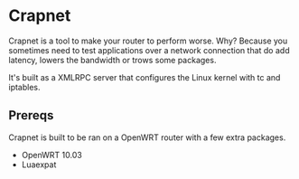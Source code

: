 Crapnet
=======

Crapnet is a tool to make your router to perform worse. Why? Because
you sometimes need to test applications over a network connection that
do add latency, lowers the bandwidth or trows some packages.

It's built as a XMLRPC server that configures the Linux kernel with
tc and iptables.

Prereqs
-------
Crapnet is built to be ran on a OpenWRT router with a few extra packages.
+ OpenWRT 10.03
+ Luaexpat

